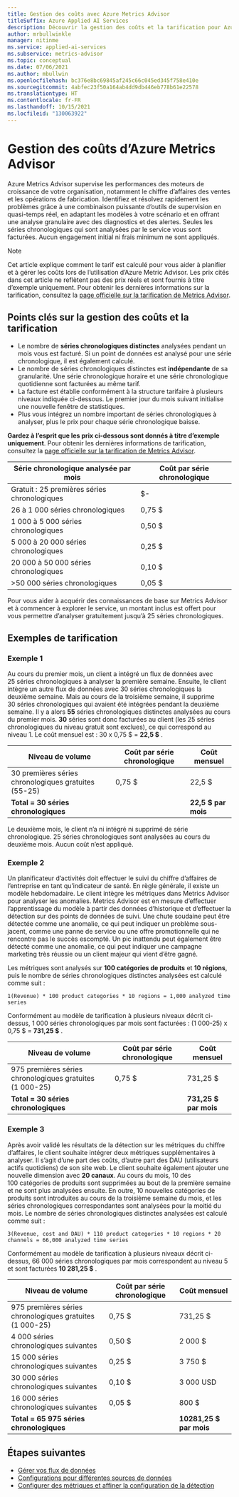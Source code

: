 ```yaml
---
title: Gestion des coûts avec Azure Metrics Advisor
titleSuffix: Azure Applied AI Services
description: Découvrir la gestion des coûts et la tarification pour Azure Metrics Advisor
author: mrbullwinkle
manager: nitinme
ms.service: applied-ai-services
ms.subservice: metrics-advisor
ms.topic: conceptual
ms.date: 07/06/2021
ms.author: mbullwin
ms.openlocfilehash: bc376e8bc69845af245c66c045ed345f758e410e
ms.sourcegitcommit: 4abfec23f50a164ab4dd9db446eb778b61e22578
ms.translationtype: HT
ms.contentlocale: fr-FR
ms.lasthandoff: 10/15/2021
ms.locfileid: "130063922"
---
```

# <a name="azure-metrics-advisor-cost-management"></a>Gestion des coûts d’Azure Metrics Advisor

Azure Metrics Advisor supervise les performances des moteurs de croissance de votre organisation, notamment le chiffre d’affaires des ventes et les opérations de fabrication. Identifiez et résolvez rapidement les problèmes grâce à une combinaison puissante d’outils de supervision en quasi-temps réel, en adaptant les modèles à votre scénario et en offrant une analyse granulaire avec des diagnostics et des alertes. Seules les séries chronologiques qui sont analysées par le service vous sont facturées. Aucun engagement initial ni frais minimum ne sont appliqués.

> [!NOTE]
> Cet article explique comment le tarif est calculé pour vous aider à planifier et à gérer les coûts lors de l’utilisation d’Azure Metric Advisor. Les prix cités dans cet article ne reflètent pas des prix réels et sont fournis à titre d’exemple uniquement. Pour obtenir les dernières informations sur la tarification, consultez la [page officielle sur la tarification de Metrics Advisor](https://azure.microsoft.com/pricing/details/metrics-advisor/).  

## <a name="key-points-about-cost-management-and-pricing"></a>Points clés sur la gestion des coûts et la tarification

- Le nombre de **séries chronologiques distinctes** analysées pendant un mois vous est facturé. Si un point de données est analysé pour une série chronologique, il est également calculé.
- Le nombre de séries chronologiques distinctes est **indépendante** de sa granularité. Une série chronologique horaire et une série chronologique quotidienne sont facturées au même tarif. 
- La facture est établie conformément à la structure tarifaire à plusieurs niveaux indiquée ci-dessous. Le premier jour du mois suivant initialise une nouvelle fenêtre de statistiques.  
- Plus vous intégrez un nombre important de séries chronologiques à analyser, plus le prix pour chaque série chronologique baisse. 

**Gardez à l’esprit que les prix ci-dessous sont donnés à titre d’exemple uniquement**. Pour obtenir les dernières informations de tarification, consultez la [page officielle sur la tarification de Metrics Advisor](https://azure.microsoft.com/pricing/details/metrics-advisor/).

| Série chronologique analysée par mois| Coût par série chronologique |
|--------|-----|
| Gratuit : 25 premières séries chronologiques | $- |
| 26 à 1 000 séries chronologiques | 0,75 $ |
| 1 000 à 5 000 séries chronologiques | 0,50 $ |
| 5 000 à 20 000 séries chronologiques | 0,25 $|
| 20 000 à 50 000 séries chronologiques| 0,10 $|
| >50 000 séries chronologiques | 0,05 $ |


Pour vous aider à acquérir des connaissances de base sur Metrics Advisor et à commencer à explorer le service, un montant inclus est offert pour vous permettre d’analyser gratuitement jusqu’à 25 séries chronologiques. 

## <a name="pricing-examples"></a>Exemples de tarification

### <a name="example-1"></a>Exemple 1
<!-- introduce statistic window-->

Au cours du premier mois, un client a intégré un flux de données avec 25 séries chronologiques à analyser la première semaine. Ensuite, le client intègre un autre flux de données avec 30 séries chronologiques la deuxième semaine. Mais au cours de la troisième semaine, il supprime 30 séries chronologiques qui avaient été intégrées pendant la deuxième semaine. Il y a alors **55** séries chronologiques distinctes analysées au cours du premier mois. **30** séries sont donc facturées au client (les 25 séries chronologiques du niveau gratuit sont exclues), ce qui correspond au niveau 1. Le coût mensuel est : 30 x 0,75 $ = **22,5 $** . 

| Niveau de volume | Coût par série chronologique | Coût mensuel | 
| ------------| ----------------- | ----------- |
| 30 premières séries chronologiques gratuites (55-25) | 0,75 $ | 22,5 $ |
| **Total = 30 séries chronologiques** | | **22,5 $ par mois** |

Le deuxième mois, le client n’a ni intégré ni supprimé de série chronologique. 25 séries chronologiques sont analysées au cours du deuxième mois. Aucun coût n’est appliqué. 

### <a name="example-2"></a>Exemple 2
<!-- introduce how time series is calculated-->

Un planificateur d’activités doit effectuer le suivi du chiffre d’affaires de l’entreprise en tant qu’indicateur de santé. En règle générale, il existe un modèle hebdomadaire. Le client intègre les métriques dans Metrics Advisor pour analyser les anomalies. Metrics Advisor est en mesure d’effectuer l’apprentissage du modèle à partir des données d’historique et d’effectuer la détection sur des points de données de suivi. Une chute soudaine peut être détectée comme une anomalie, ce qui peut indiquer un problème sous-jacent, comme une panne de service ou une offre promotionnelle qui ne rencontre pas le succès escompté. Un pic inattendu peut également être détecté comme une anomalie, ce qui peut indiquer une campagne marketing très réussie ou un client majeur qui vient d’être gagné. 

Les métriques sont analysés sur **100 catégories de produits** et **10 régions**, puis le nombre de séries chronologiques distinctes analysées est calculé comme suit : 

```
1(Revenue) * 100 product categories * 10 regions = 1,000 analyzed time series
```

Conformément au modèle de tarification à plusieurs niveaux décrit ci-dessus, 1 000 séries chronologiques par mois sont facturées : (1 000-25) x 0,75 $ = **731,25 $** . 

| Niveau de volume | Coût par série chronologique | Coût mensuel | 
| ------------| ----------------- | ----------- |
| 975 premières séries chronologiques gratuites (1 000-25) | 0,75 $ | 731,25 $ |
| **Total = 30 séries chronologiques** | | **731,25 $ par mois** |

### <a name="example-3"></a>Exemple 3
<!-- introduce cost for multiple metrics and -->

Après avoir validé les résultats de la détection sur les métriques du chiffre d’affaires, le client souhaite intégrer deux métriques supplémentaires à analyser. Il s’agit d’une part des coûts, d’autre part des DAU (utilisateurs actifs quotidiens) de son site web. Le client souhaite également ajouter une nouvelle dimension avec **20 canaux**. Au cours du mois, 10 des 100 catégories de produits sont supprimées au bout de la première semaine et ne sont plus analysées ensuite. En outre, 10 nouvelles catégories de produits sont introduites au cours de la troisième semaine du mois, et les séries chronologiques correspondantes sont analysées pour la moitié du mois. Le nombre de séries chronologiques distinctes analysées est calculé comme suit : 

```    
3(Revenue, cost and DAU) * 110 product categories * 10 regions * 20 channels = 66,000 analyzed time series
```

Conformément au modèle de tarification à plusieurs niveaux décrit ci-dessus, 66 000 séries chronologiques par mois correspondent au niveau 5 et sont facturées **10 281,25 $** . 

| Niveau de volume | Coût par série chronologique | Coût mensuel | 
| ------------| ----------------- | ----------- |
| 975 premières séries chronologiques gratuites (1 000-25) | 0,75 $ | 731,25 $ |
| 4 000 séries chronologiques suivantes | 0,50 $ | 2 000 $ |
| 15 000 séries chronologiques suivantes | 0,25 $ | 3 750 $ |
| 30 000 séries chronologiques suivantes | 0,10 $ | 3 000 USD |
| 16 000 séries chronologiques suivantes | 0,05 $ | 800 $ |
| **Total = 65 975 séries chronologiques** | | **10281,25 $ par mois** |

## <a name="next-steps"></a>Étapes suivantes

- [Gérer vos flux de données](how-tos/manage-data-feeds.md)
- [Configurations pour différentes sources de données](data-feeds-from-different-sources.md)
- [Configurer des métriques et affiner la configuration de la détection](how-tos/configure-metrics.md)


